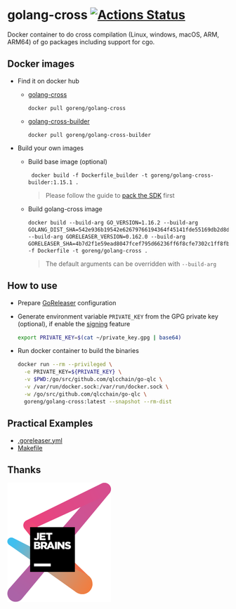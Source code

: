 # golang-cross [![Actions Status](https://github.com/gythialy/golang-cross/workflows/Docker%20Image%20CI/badge.svg)](https://github.com/gythialy/golang-cross/actions)

Docker container to do cross compilation (Linux, windows, macOS, ARM, ARM64) of go packages including support for cgo.

## Docker images

- Find it on docker hub

  - [golang-cross](https://hub.docker.com/r/goreng/golang-cross)
    ```
    docker pull goreng/golang-cross
    ```
  - [golang-cross-builder](https://hub.docker.com/r/goreng/golang-cross-builder)
    ```
    docker pull goreng/golang-cross-builder
    ```

- Build your own images
  - Build base image (optional)
    ```
     docker build -f Dockerfile_builder -t goreng/golang-cross-builder:1.15.1 .
    ```
    > Please follow the guide to [pack the SDK](https://github.com/tpoechtrager/osxcross#packaging-the-sdk) first
  - Build golang-cross image
    ```
    docker build --build-arg GO_VERSION=1.16.2 --build-arg GOLANG_DIST_SHA=542e936b19542e62679766194364f45141fde55169db2d8d01046555ca9eb4b8 --build-arg GORELEASER_VERSION=0.162.0 --build-arg  GORELEASER_SHA=4b7d2f1e59ead8047fcef795d66236ff6f8cfe7302c1ff8fb31bd360a3c6f32e -f Dockerfile -t goreng/golang-cross .
    ```
    > The default arguments can be overridden with `--build-arg`
## How to use

- Prepare [GoReleaser](https://goreleaser.com/intro/) configuration

- Generate environment variable `PRIVATE_KEY` from the GPG private key (optional), if enable the [signing](https://goreleaser.com/customization/sign/) feature

  ```bash
  export PRIVATE_KEY=$(cat ~/private_key.gpg | base64)
  ```

- Run docker container to build the binaries

  ```bash
  docker run --rm --privileged \
    -e PRIVATE_KEY=${PRIVATE_KEY} \
    -v $PWD:/go/src/github.com/qlcchain/go-qlc \
    -v /var/run/docker.sock:/var/run/docker.sock \
    -w /go/src/github.com/qlcchain/go-qlc \
    goreng/golang-cross:latest --snapshot --rm-dist
  ```

## Practical Examples

- [.goreleaser.yml](https://github.com/qlcchain/go-qlc/blob/master/.goreleaser.yml)
- [Makefile](https://github.com/qlcchain/go-qlc/blob/master/Makefile#L50-L67)

## Thanks

[![Jetbrains](assets/jetbrains-variant-3.svg)](https://www.jetbrains.com/?from=golang-cross)
